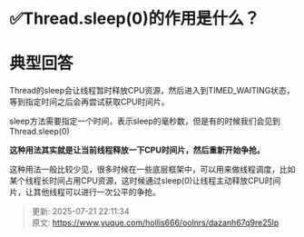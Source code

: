# ✅Thread.sleep(0)的作用是什么？

# 典型回答


Thread的sleep会让线程暂时释放CPU资源，然后进入到TIMED_WAITING状态，等到指定时间之后会再尝试获取CPU时间片。



sleep方法需要指定一个时间，表示sleep的毫秒数，但是有的时候我们会见到Thread.sleep(0)



**这种用法其实就是让当前线程释放一下CPU时间片，然后重新开始争抢。**



这种用法一般比较少见，很多时候在一些底层框架中，可以用来做线程调度，比如某个线程长时间占用CPU资源，这时候通过sleep(0)让线程主动释放CPU时间片，让其他线程可以进行一次公平的争抢。



> 更新: 2025-07-21 22:11:34  
> 原文: <https://www.yuque.com/hollis666/oolnrs/dazanh67q9re25lp>